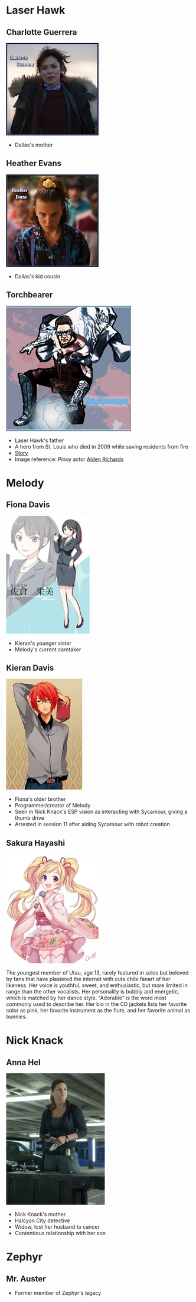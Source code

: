 <!-- TITLE: Friends and Family -->
<!-- SUBTITLE: A quick summary of Friends and Family -->
# Laser Hawk
## Charlotte Guerrera
![Charlotte Guerrera](/uploads/sycamour-friends-family/charlotte-guerrera.jpg "Charlotte Guerrera")

* Dallas's mother
## Heather Evans
![Heather Evans](/uploads/sycamour-friends-family/heather-evans.jpg "Heather Evans")
* Dallas's kid cousin
## Torchbearer
![Torchbearer](/uploads/sycamour-friends-family/torchbearer.jpg "Torchbearer")

* Laser Hawk's father
* A hero from St. Louis who died in 2009 while saving residents from fire
* [Story](https://drive.google.com/file/d/1SK1pQ5_x1E1UuPojcSTuRoBD240q6eOm/view)
* Image reference: Pinoy actor [Alden Richards](https://en.wikipedia.org/wiki/Alden_Richards)
# Melody
## Fiona Davis
![Fiona Davis](/uploads/sycamour/fiona-davis.jpg "Fiona Davis")

* Kieran's younger sister
* Melody's current caretaker

## Kieran Davis
![Kieran Davis](/uploads/sycamour/kieran-davis.jpg "Kieran Davis")

* Fiona's older brother
* Programmer/creator of Melody
* Seen in Nick Knack's ESP vision as interacting with Sycamour, giving a thumb drive
* Arrested in session 11 after aiding Sycamour with robot creation
## Sakura Hayashi
![Sakura Hayashi](/uploads/sycamour-friends-family/sakura-hayashi.jpg "Sakura Hayashi")

The youngest member of Utau, age 13, rarely featured in solos but beloved by fans that have plastered the internet with cute chibi fanart of her likeness.  Her voice is youthful, sweet, and enthusiastic, but more limited in range than the other vocalists.  Her personality is bubbly and energetic, which is matched by her dance style.  “Adorable” is the word most commonly used to describe her.  Her bio in the CD jackets lists her favorite color as pink, her favorite instrument as the flute, and her favorite animal as bunnies.
# Nick Knack
## Anna Hel
![Anna Hel](/uploads/sycamour/anna-hel.jpg "Anna Hel")

* Nick Knack's mother
* Halcyon City detective
* Widow, lost her husband to cancer
* Contentious relationship with her son

# Zephyr
## Mr. Auster
* Former member of Zephyr's legacy